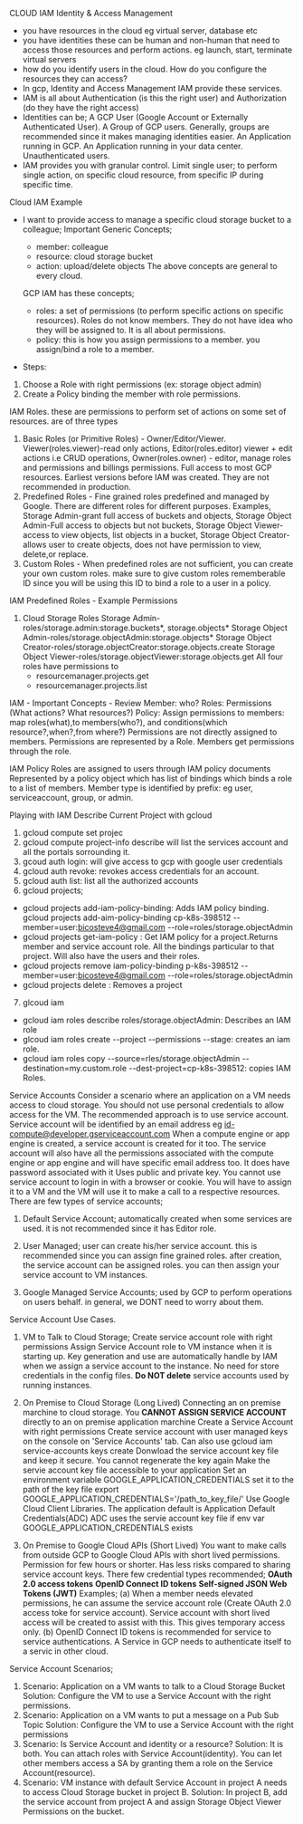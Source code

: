 CLOUD IAM
Identity & Access Management

- you have resources in the cloud eg virtual server, database etc
- you have identities these can be human and non-human that need to access those resources and perform actions. eg launch, start, terminate virtual servers
- how do you identify users in the cloud. How do you configure the resources they can access?
- In gcp, Identity and Access Management IAM provide these services.
- IAM is all about Authentication (is this the right user) and Authorization (do they have the right access)
- Identities can be;
  A GCP User (Google Account or Externally Authenticated User).
  A Group of GCP users. Generally, groups are recommended since it makes managing identities easier.
  An Application running in GCP.
  An Application running in your data center.
  Unauthenticated users.
- IAM provides you with granular control.
  Limit single user; to perform single action, on specific cloud resource, from specific IP during specific time.

Cloud IAM Example

- I want to provide access to manage a specific cloud storage bucket to a colleague;
  Important Generic Concepts;

  - member: colleague
  - resource: cloud storage bucket
  - action: upload/delete objects
    The above concepts are general to every cloud.

  GCP IAM has these concepts;

  - roles: a set of permissions (to perform specific actions on specific resources). Roles do not know members. They do not have idea who they will be assigned to. It is all about permissions.
  - policy: this is how you assign permissions to a member. you assign/bind a role to a member.

- Steps:

1. Choose a Role with right permissions (ex: storage object admin)
2. Create a Policy binding the member with role permissions.

IAM Roles.
these are permissions to perform set of actions on some set of resources.
are of three types

1. Basic Roles (or Primitive Roles) - Owner/Editor/Viewer. Viewer(roles.viewer)-read only actions, Editor(roles.editor) viewer + edit actions i.e CRUD operations, Owner(roles.owner) - editor, manage roles and permissions and billings permissions. Full access to most GCP resources. Earliest versions before IAM was created. They are not recommended in production.
2. Predefined Roles - Fine grained roles predefined and managed by Google. There are different roles for different purposes. Examples, Storage Admin-grant full access of buckets and objects, Storage Object Admin-Full access to objects but not buckets, Storage Object Viewer-access to view objects, list objects in a bucket, Storage Object Creator-allows user to create objects, does not have permission to view, delete,or replace.
3. Custom Roles - When predefined roles are not sufficient, you can create your own custom roles. make sure to give custom roles rememberable ID since you will be using this ID to bind a role to a user in a policy.

IAM Predefined Roles - Example Permissions

1. Cloud Storage Roles
   Storage Admin-roles/storage.admin:storage.buckets*, storage.objects*
   Storage Object Admin-roles/storage.objectAdmin:storage.objects\*
   Storage Object Creator-roles/storage.objectCreator:storage.objects.create
   Storage Object Viewer-roles/storage.objectViewer:storage.objects.get
   All four roles have permissions to
   - resourcemanager.projects.get
   - resourcemanager.projects.list

IAM - Important Concepts - Review
Member: who?
Roles: Permissions (What actions? What resources?)
Policy: Assign permissions to members: map roles(what),to members(who?), and conditions(which resource?,when?,from where?)
Permissions are not directly assigned to members. Permissions are represented by a Role. Members get permissions through the role.

IAM Policy
Roles are assigned to users through IAM policy documents
Represented by a policy object which has list of bindings which binds a role to a list of members.
Member type is identified by prefix: eg user, serviceaccount, group, or admin.

Playing with IAM
Describe Current Project with gcloud

1. gcloud compute set projec <project name>
2. gcloud compute project-info describe <current project>
   will list the services account and all the portals sorrounding it.
3. gcoud auth login: will give access to gcp with google user credentials
4. gcloud auth revoke: revokes access credentials for an account.
5. gcloud auth list: list all the authorized accounts
6. gcloud projects;

- gcloud projects add-iam-policy-binding: Adds IAM policy binding. gcloud projects add-aim-policy-binding cp-k8s-398512 --member=user:bicosteve4@gmail.com --role=roles/storage.objectAdmin
- gcloud projects get-iam-policy <project-name>: Get IAM policy for a project.Returns member and service account role. All the bindings particular to that project. Will also have the users and their roles.
- gcloud projects remove iam-policy-binding p-k8s-398512 --member=user:bicosteve4@gmail.com --role=roles/storage.objectAdmin
- gcloud projects delete <project-id>: Removes a project

7. glcoud iam

- gcloud iam roles describe roles/storage.objectAdmin: Describes an IAM role
- glcoud iam roles create --project --permissions --stage: creates an iam role.
- gcloud iam roles copy --source=rles/storage.objectAdmin --destination=my.custom.role --dest-project=cp-k8s-398512: copies IAM Roles.

Service Accounts
Consider a scenario where an application on a VM needs access to cloud storage.
You should not use personal credentials to allow access for the VM.
The recommended approach is to use service account.
Service account will be identified by an email address eg id-compute@developer.gserviceaccount.com
When a compute engine or app engine is created, a service account is created for it too.
The service account will also have all the permissions associated with the compute engine or app engine and will have specific email address too.
It does have password associated with it
Uses public and private key.
You cannot use service account to login in with a browser or cookie. You will have to assign it to a VM and the VM will use it to make a call to a respective resources.
There are few types of service accounts;

1. Default Service Account;
   automatically created when some services are used.
   it is not recommended since it has Editor role.

2. User Managed;
   user can create his/her service account.
   this is recommended since you can assign fine grained roles.
   after creation, the service account can be assigned roles.
   you can then assign your service account to VM instances.

3. Google Managed Service Accounts;
   used by GCP to perform operations on users behalf.
   in general, we DONT need to worry about them.

Service Account Use Cases.

1. VM to Talk to Cloud Storage;
   Create service account role with right permissions
   Assign Service Account role to VM instance when it is starting up.
   Key generation and use are automatically handle by IAM when we assign a service account to the instance.
   No need for store credentials in the config files.
   **Do NOT delete** service accounts used by running instances.

2. On Premise to Cloud Storage (Long Lived)
   Connecting an on premise marchine to cloud storage.
   You **CANNOT ASSIGN SERVICE ACCOUNT** directly to an on premise application marchine
   Create a Service Account with right permissions
   Create service account with user managed keys on the console on 'Service Accounts' tab.
   Can also use gcloud iam service-accounts keys create
   Donwload the service account key file and keep it secure.
   You cannot regenerate the key again
   Make the servie account key file accessible to your application
   Set an environment variable GOOGLE_APPLICATION_CREDENTIALS
   set it to the path of the key file
   export GOOGLE_APPLICATION_CREDENTIALS='/path_to_key_file/'
   Use Google Cloud Client Libraries. The application default is Application Default Credentials(ADC)
   ADC uses the servie account key file if env var GOOGLE_APPLICATION_CREDENTIALS exists

3. On Premise to Google Cloud APIs (Short Lived)
   You want to make calls from outside GCP to Google Cloud APIs with short lived permissions.
   Permission for few hours or shorter.
   Has less risks compared to sharing service account keys.
   There few credential types recommended;
   **OAuth 2.0 access tokens**
   **OpenID Connect ID tokens**
   **Self-signed JSON Web Tokens (JWT)**
   Examples;
   (a) When a member needs elevated permissions, he can assume the service account role (Create OAuth 2.0 access toke for service account). Service account with short lived access will be created to assist with this. This gives temporary access only.
   (b) OpenID Connect ID tokens is recommended for service to service authentications. A Service in GCP needs to authenticate itself to a servic in other cloud.

Service Account Scenarios;

1. Scenario: Application on a VM wants to talk to a Cloud Storage Bucket
   Solution: Configure the VM to use a Service Account with the right permissions.
2. Scenario: Application on a VM wants to put a message on a Pub Sub Topic
   Solution: Configure the VM to use a Service Account with the right permissions
3. Scenario: Is Service Account and identity or a resource?
   Solution: It is both. You can attach roles with Service Account(identity). You can let other members access a SA by granting them a role on the Service Account(resource).
4. Scenario: VM instance with default Service Account in project A needs to access Cloud Storage bucket in project B.
   Solution: In project B, add the service account from project A and assign Storage Object Viewer Permissions on the bucket.
